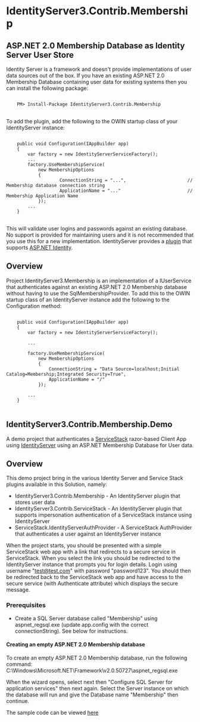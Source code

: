 # IdentityServer3.Contrib.Membership

## ASP.NET 2.0 Membership Database as Identity Server User Store
Identity Server is a framework and doesn't provide implementations of user data sources out of the box.
If you have an existing ASP.NET 2.0 Membership Database containing user data for existing systems then you can install the following package:
<pre>
<code>
    PM> Install-Package IdentityServer3.Contrib.Membership
</code>
</pre>

To add the plugin, add the following to the OWIN startup class of your IdentityServer instance:
<pre>
<code>
    public void Configuration(IAppBuilder app)
    {
        var factory = new IdentityServerServiceFactory();        
        ...
        factory.UseMembershipService(
            new MembershipOptions
            {
                    ConnectionString = "...",                       // Membership database connection string
                    ApplicationName = "..."                         // Membership Application Name
            });        
        ...
    }
</code>
</pre>
This will validate user logins and passwords against an existing database.  No support is provided for maintaining users and it is not recommended that you use this for a new implementation. 
IdentityServer provides a [plugin](https://github.com/IdentityServer/IdentityServer3.AspNetIdentity) that supports [ASP.NET Identity](http://www.asp.net/identity).

## Overview
Project IdentityServer3.Membership is an implementation of a IUserService that authenticates against an existing ASP.NET 2.0 Membership database without having to use the SqlMembershipProvider.
To add this to the OWIN startup class of an IdentityServer instance add the following to the Configuration method:
<pre>
<code>
    public void Configuration(IAppBuilder app)
    {
        var factory = new IdentityServerServiceFactory();
        
        ...

        factory.UseMembershipService(
            new MembershipOptions
            {
                ConnectionString = "Data Source=localhost;Initial Catalog=Membership;Integrated Security=True",
                ApplicationName = "/"
            });
            
        ...
    }
</code>
</pre>

## IdentityServer3.Contrib.Membership.Demo
A demo project that authenticates a [ServiceStack](https://servicestack.net/) razor-based Client App using [IdentityServer](https://identityserver.github.io/)
using an ASP.NET Membership Database for User data.

## Overview
This demo project bring in the various Identity Server and Service Stack plugins available in this Solution, namely:
* IdentityServer3.Contrib.Membership - An IdentityServer plugin that stores user data
* IdentityServer3.Contrib.ServiceStack - An IdentityServer plugin that supports impersonation authentication of a ServiceStack instance using IdentityServer
* ServiceStack.IdentityServerAuthProvider - A ServiceStack AuthProvider that authenticates a user against an IdentityServer instance

When the project starts, you should be presented with a simple ServiceStack web app with a link that redirects to a secure service in ServiceStack. When you select the link you should be redirected to the IdentityServer instance that prompts you for login details.  Login using username "test@test.com" with password "password123".  You should then be redirected back to the ServiceStack web app and have access to the secure service (with Authenticate attribute) which displays the secure message.

### Prerequisites
* Create a SQL Server database called "Membership" using aspnet_regsql.exe (update app.config with the correct connectionString).  See below for instructions.

#### Creating an empty ASP.NET 2.0 Membership database
To create an empty ASP.NET 2.0 Membership database, run the following command:
    C:\Windows\Microsoft.NET\Framework\v2.0.50727\aspnet_regsql.exe

When the wizard opens, select next then "Configure SQL Server for application services" then next again. Select the Server instance on which the database will run and give the Database name "Membership" then continue.

The sample code can be viewed [here](/samples/IdentityServer3.Contrib.Membership.Demo)